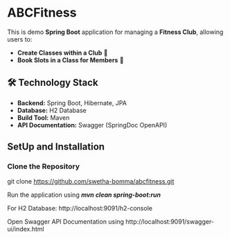 
#  ABCFitness  

This is demo **Spring Boot** application for managing a **Fitness Club**, allowing users to:  
- **Create Classes within a Club** 📅  
- **Book Slots in a Class for Members** 📝  



## 🛠️ Technology Stack  

- **Backend:** Spring Boot, Hibernate, JPA  
- **Database:** H2 Database 
- **Build Tool:** Maven  
- **API Documentation:** Swagger (SpringDoc OpenAPI)  

## SetUp and Installation

### **Clone the Repository**  

  git clone https://github.com/swetha-bomma/abcfitness.git

  Run the application using ***mvn clean spring-boot:run***
  
  For H2 Database: http://localhost:9091/h2-console
  
  Open Swagger API Documentation using  http://localhost:9091/swagger-ui/index.html

